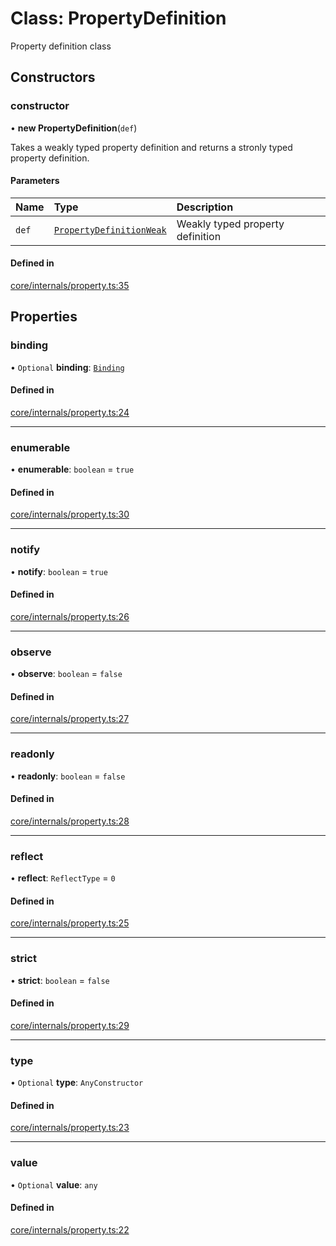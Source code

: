 # Class: PropertyDefinition

Property definition class

## Constructors

### constructor

• **new PropertyDefinition**(`def`)

Takes a weakly typed property definition and returns a stronly typed property definition.

#### Parameters

| Name | Type | Description |
| :------ | :------ | :------ |
| `def` | [`PropertyDefinitionWeak`](../README.md#propertydefinitionweak) | Weakly typed property definition |

#### Defined in

[core/internals/property.ts:35](https://github.com/io-gui/iogui/blob/tsc/src/core/internals/property.ts#L35)

## Properties

### binding

• `Optional` **binding**: [`Binding`](Binding.md)

#### Defined in

[core/internals/property.ts:24](https://github.com/io-gui/iogui/blob/tsc/src/core/internals/property.ts#L24)

___

### enumerable

• **enumerable**: `boolean` = `true`

#### Defined in

[core/internals/property.ts:30](https://github.com/io-gui/iogui/blob/tsc/src/core/internals/property.ts#L30)

___

### notify

• **notify**: `boolean` = `true`

#### Defined in

[core/internals/property.ts:26](https://github.com/io-gui/iogui/blob/tsc/src/core/internals/property.ts#L26)

___

### observe

• **observe**: `boolean` = `false`

#### Defined in

[core/internals/property.ts:27](https://github.com/io-gui/iogui/blob/tsc/src/core/internals/property.ts#L27)

___

### readonly

• **readonly**: `boolean` = `false`

#### Defined in

[core/internals/property.ts:28](https://github.com/io-gui/iogui/blob/tsc/src/core/internals/property.ts#L28)

___

### reflect

• **reflect**: `ReflectType` = `0`

#### Defined in

[core/internals/property.ts:25](https://github.com/io-gui/iogui/blob/tsc/src/core/internals/property.ts#L25)

___

### strict

• **strict**: `boolean` = `false`

#### Defined in

[core/internals/property.ts:29](https://github.com/io-gui/iogui/blob/tsc/src/core/internals/property.ts#L29)

___

### type

• `Optional` **type**: `AnyConstructor`

#### Defined in

[core/internals/property.ts:23](https://github.com/io-gui/iogui/blob/tsc/src/core/internals/property.ts#L23)

___

### value

• `Optional` **value**: `any`

#### Defined in

[core/internals/property.ts:22](https://github.com/io-gui/iogui/blob/tsc/src/core/internals/property.ts#L22)

